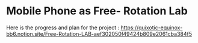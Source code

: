 # Mobile Phone as Free- Rotation Lab

Here is the progress and plan for the project : https://quixotic-equinox-bb6.notion.site/Free-Rotation-LAB-aef302050f49424b809e2061cba384f5
